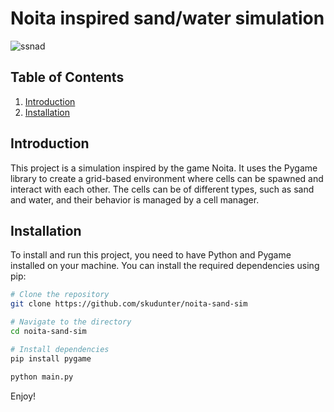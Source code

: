 # Noita inspired sand/water simulation
![ssnad]([https://github.com/skudunter/noita-sand-sim/noita-sand-sim.png](https://github.com/skudunter/noita-sand-sim/blob/main/noita-sand-sim.png?raw=true))
## Table of Contents
1. [Introduction](#introduction)
2. [Installation](#installation)

## Introduction
This project is a simulation inspired by the game Noita. It uses the Pygame library to create a grid-based environment where cells can be spawned and interact with each other. The cells can be of different types, such as sand and water, and their behavior is managed by a cell manager.

## Installation
To install and run this project, you need to have Python and Pygame installed on your machine. You can install the required dependencies using pip:

```bash
# Clone the repository
git clone https://github.com/skudunter/noita-sand-sim

# Navigate to the directory
cd noita-sand-sim

# Install dependencies
pip install pygame

python main.py
```
Enjoy!
